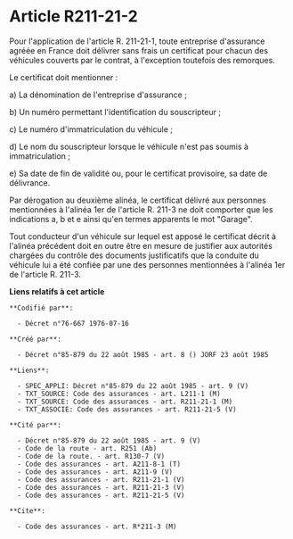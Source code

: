 # Article R211-21-2

Pour l'application de l'article R. 211-21-1, toute entreprise d'assurance agréée en France doit délivrer sans frais un
certificat pour chacun des véhicules couverts par le contrat, à l'exception toutefois des remorques.

Le certificat doit mentionner :

a) La dénomination de l'entreprise d'assurance ;

b) Un numéro permettant l'identification du souscripteur ;

c) Le numéro d'immatriculation du véhicule ;

d) Le nom du souscripteur lorsque le véhicule n'est pas soumis à immatriculation ;

e) Sa date de fin de validité ou, pour le certificat provisoire, sa date de délivrance.

Par dérogation au deuxième alinéa, le certificat délivré aux personnes mentionnées à l'alinéa 1er de l'article R. 211-3 ne
doit comporter que les indications a, b et e ainsi qu'en termes apparents le mot "Garage".

Tout conducteur d'un véhicule sur lequel est apposé le certificat décrit à l'alinéa précédent doit en outre être en mesure de
justifier aux autorités chargées du contrôle des documents justificatifs que la conduite du véhicule lui a été confiée par
une des personnes mentionnées à l'alinéa 1er de l'article R. 211-3.

**Liens relatifs à cet article**

	**Codifié par**:

	  - Décret n°76-667 1976-07-16

	**Créé par**:

	  - Décret n°85-879 du 22 août 1985 - art. 8 () JORF 23 août 1985

	**Liens**:

	  - SPEC_APPLI: Décret n°85-879 du 22 août 1985 - art. 9 (V)
	  - TXT_SOURCE: Code des assurances - art. L211-1 (M)
	  - TXT_SOURCE: Code des assurances - art. R211-21-1 (M)
	  - TXT_ASSOCIE: Code des assurances - art. R211-21-5 (V)

	**Cité par**:

	  - Décret n°85-879 du 22 août 1985 - art. 9 (V)
	  - Code de la route - art. R251 (Ab)
	  - Code de la route. - art. R130-7 (V)
	  - Code des assurances - art. A211-8-1 (T)
	  - Code des assurances - art. A211-9 (V)
	  - Code des assurances - art. R211-21-1 (V)
	  - Code des assurances - art. R211-21-3 (V)
	  - Code des assurances - art. R211-21-5 (V)

	**Cite**:

	  - Code des assurances - art. R*211-3 (M)
